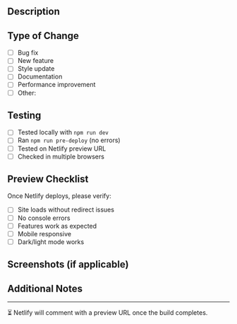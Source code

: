 ## Description
<!-- Brief description of changes -->

## Type of Change
- [ ] Bug fix
- [ ] New feature
- [ ] Style update
- [ ] Documentation
- [ ] Performance improvement
- [ ] Other: 

## Testing
- [ ] Tested locally with `npm run dev`
- [ ] Ran `npm run pre-deploy` (no errors)
- [ ] Tested on Netlify preview URL
- [ ] Checked in multiple browsers

## Preview Checklist
Once Netlify deploys, please verify:
- [ ] Site loads without redirect issues
- [ ] No console errors
- [ ] Features work as expected
- [ ] Mobile responsive
- [ ] Dark/light mode works

## Screenshots (if applicable)
<!-- Add screenshots here -->

## Additional Notes
<!-- Any additional context -->

---
⏳ Netlify will comment with a preview URL once the build completes.